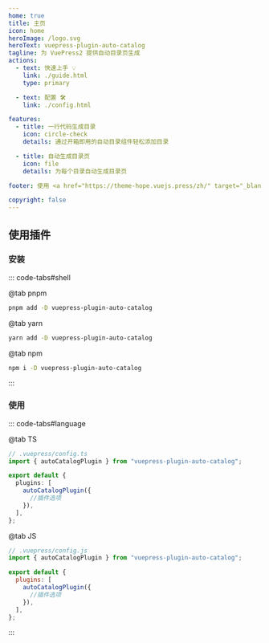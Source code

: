 ```yaml
---
home: true
title: 主页
icon: home
heroImage: /logo.svg
heroText: vuepress-plugin-auto-catalog
tagline: 为 VuePress2 提供自动目录页生成
actions:
  - text: 快速上手 💡
    link: ./guide.html
    type: primary

  - text: 配置 🛠
    link: ./config.html

features:
  - title: 一行代码生成目录
    icon: circle-check
    details: 通过开箱即用的自动目录组件轻松添加目录

  - title: 自动生成目录页
    icon: file
    details: 为每个目录自动生成目录页

footer: 使用 <a href="https://theme-hope.vuejs.press/zh/" target="_blank">VuePress Theme Hope</a> 主题 | MIT 协议, 版权所有 © 2019-present Mr.Hope

copyright: false
---
```


## 使用插件

### 安装

::: code-tabs#shell

@tab pnpm

```bash
pnpm add -D vuepress-plugin-auto-catalog
```

@tab yarn

```bash
yarn add -D vuepress-plugin-auto-catalog
```

@tab npm

```bash
npm i -D vuepress-plugin-auto-catalog
```

:::

### 使用

::: code-tabs#language

@tab TS

```ts
// .vuepress/config.ts
import { autoCatalogPlugin } from "vuepress-plugin-auto-catalog";

export default {
  plugins: [
    autoCatalogPlugin({
      //插件选项
    }),
  ],
};
```

@tab JS

```js
// .vuepress/config.js
import { autoCatalogPlugin } from "vuepress-plugin-auto-catalog";

export default {
  plugins: [
    autoCatalogPlugin({
      //插件选项
    }),
  ],
};
```

:::

<NetlifyBadge alt="通过 Netlify 部署" />

<script setup lang="ts">
import NetlifyBadge from "@NetlifyBadge";
</script>
